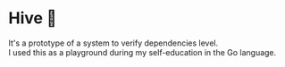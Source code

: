 # Hive 🐝

It's a prototype of a system to verify dependencies level.<br>
I used this as a playground during my self-education in the Go language.
